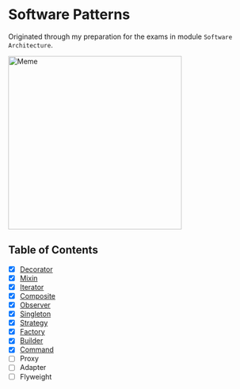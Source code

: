 # Software Patterns

Originated through my preparation for the exams in module `Software Architecture`.

<img alt="Meme" height="350px" src="https://images3.memedroid.com/images/UPLOADED793/5b4f049b3a976.jpeg" />

## Table of Contents

- [x] [Decorator](./src/main/java/de/tim0_12432/decorator)
- [x] [Mixin](./src/main/java/de/tim0_12432/mixin)
- [x] [Iterator](./src/main/java/de/tim0_12432/iterator)
- [x] [Composite](./src/main/java/de/tim0_12432/composite)
- [x] [Observer](./src/main/java/de/tim0_12432/observer)
- [x] [Singleton](./src/main/java/de/tim0_12432/singleton)
- [x] [Strategy](./src/main/java/de/tim0_12432/strategy)
- [x] [Factory](./src/main/java/de/tim0_12432/factory)
- [x] [Builder](./src/main/java/de/tim0_12432/builder)
- [x] [Command](./src/main/java/de/tim0_12432/command)
- [ ] Proxy
- [ ] Adapter
- [ ] Flyweight